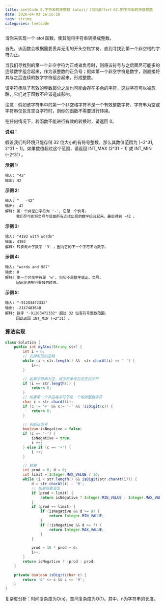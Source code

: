 ```yaml
---
title: LeetCode 8.字符串转换整数 (atoi)/《剑指Offer》67.把字符串转换成整数
date: 2020-04-03 16:56:16
tags: string
categories: leetcode
---
```


请你来实现一个 atoi 函数，使其能将字符串转换成整数。

<!--more-->

首先，该函数会根据需要丢弃无用的开头空格字符，直到寻找到第一个非空格的字符为止。

当我们寻找到的第一个非空字符为正或者负号时，则将该符号与之后面尽可能多的连续数字组合起来，作为该整数的正负号；假如第一个非空字符是数字，则直接将其与之后连续的数字字符组合起来，形成整数。

该字符串除了有效的整数部分之后也可能会存在多余的字符，这些字符可以被忽略，它们对于函数不应该造成影响。

注意：假如该字符串中的第一个非空格字符不是一个有效整数字符、字符串为空或字符串仅包含空白字符时，则你的函数不需要进行转换。

在任何情况下，若函数不能进行有效的转换时，请返回 0。

**说明：**

假设我们的环境只能存储 32 位大小的有符号整数，那么其数值范围为 [−2^31,  2^31 − 1]。如果数值超过这个范围，请返回  INT_MAX (2^31 − 1) 或 INT_MIN (−2^31) 。

**示例 1:**

```
输入: "42"
输出: 42
```

**示例 2:**

```
输入: "   -42"
输出: -42
解释: 第一个非空白字符为 '-', 它是一个负号。
     我们尽可能将负号与后面所有连续出现的数字组合起来，最后得到 -42 。
```

**示例 3:**

```
输入: "4193 with words"
输出: 4193
解释: 转换截止于数字 '3' ，因为它的下一个字符不为数字。
```

**示例 4:**

```
输入: "words and 987"
输出: 0
解释: 第一个非空字符是 'w', 但它不是数字或正、负号。
     因此无法执行有效的转换。
```

**示例 5:**

```
输入: "-91283472332"
输出: -2147483648
解释: 数字 "-91283472332" 超过 32 位有符号整数范围。 
     因此返回 INT_MIN (−2^31) 。
```

### 算法实现

```java
class Solution {
    public int myAtoi(String str) {
        int i = 0;
        // 去掉前面的空格
        while (i < str.length() &&  str.charAt(i) == ' ') {
            i++;
        }

        // 如果字符串为空，或字符串仅包含空白字符
        if (i == str.length()) {
            return 0;
        }
        // 如果第一个非空格字符不是一个有效整数字符
        char c = str.charAt(i);
        if (c != '+' && c!= '-' && !isDigit(c)) {
            return 0;
        }

        // 判断正负号
        boolean isNegative = false;
        if (c == '-') {
            isNegative = true;
            i ++;
        } else if (c == '+') {
            i ++;
        }

        // 转换
        int prod = 0, d = 0;
        int limit = Integer.MAX_VALUE / 10;
        while (i < str.length() && isDigit(str.charAt(i))) {
            d = str.charAt(i) - '0';
            // 如果将要溢出
            if (prod > limit) {
                return isNegative ? Integer.MIN_VALUE : Integer.MAX_VALUE;
            }
            if (prod == limit) {
                if (isNegative && d >= 8) {
                    return Integer.MIN_VALUE;
                }
                if (!isNegative && d >= 7) {
                    return Integer.MAX_VALUE;
                }
            }

            prod = 10 * prod + d;
            i++;
        }
        return isNegative ? -prod : prod;
    }

    private boolean isDigit(char c) {
        return '0' <= c && c <= '9';
    }
}
```

复杂度分析：时间复杂度为O(n)，空间复杂度为O(1)。其中，n为字符串的长度。